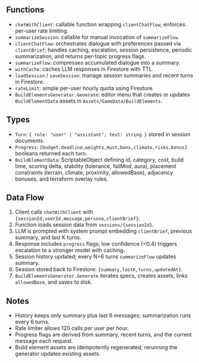 ## Functions
- `chatWithClient`: callable function wrapping `clientChatFlow`; enforces per-user rate limiting.
- `summarizeSession`: callable for manual invocation of `summarizeFlow`.
- `clientChatFlow`: orchestrates dialogue with preferences passed via `clientBrief`; handles caching, escalation, session persistence, periodic summarization, and returns per-topic progress flags.
- `summarizeFlow`: compresses accumulated dialogue into a summary.
- `withCache`: caches LLM responses in Firestore with TTL.
- `loadSession` / `saveSession`: manage session summaries and recent turns in Firestore.
- `rateLimit`: simple per-user hourly quota using Firestore.
- `BuildElementsGenerator.Generate`: editor menu that creates or updates `BuildElementData` assets in `Assets/GameData/BuildElements`.

## Types
- `Turn`: `{ role: "user" | "assistant"; text: string }` stored in session documents.
- `Progress`: `{budget,deadline,weights,must,bans,climate,risks,bonus}` booleans returned each turn.
- `BuildElementData`: ScriptableObject defining id, category, cost, build time, scoring delta, stability (tolerance, failMod, aura), placement constraints (terrain, climate, proximity, allowedBase), adjacency bonuses, and terraform overlay rules.

## Data Flow
1. Client calls `chatWithClient` with `{sessionId,userId,message,persona,clientBrief}`.
2. Function loads session data from `sessions/{sessionId}`.
3. LLM is prompted with system prompt embedding `clientBrief`, previous summary, and last K turns.
4. Response includes `progress` flags; low confidence (<0.4) triggers escalation to a stronger model with caching.
5. Session history updated; every N=6 turns `summarizeFlow` updates summary.
6. Session stored back to Firestore: `{summary,lastK,turns,updatedAt}`.
7. `BuildElementsGenerator.Generate` iterates specs, creates assets, links `allowedBase`, and saves to disk.

## Notes
- History keeps only summary plus last 6 messages; summarization runs every 6 turns.
- Rate limiter allows 120 calls per user per hour.
- Progress flags are derived from summary, recent turns, and the current message each request.
- Build element assets are idempotently regenerated; rerunning the generator updates existing assets.
